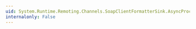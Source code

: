 ```yaml
---
uid: System.Runtime.Remoting.Channels.SoapClientFormatterSink.AsyncProcessMessage(System.Runtime.Remoting.Messaging.IMessage,System.Runtime.Remoting.Messaging.IMessageSink)
internalonly: False
---
```

